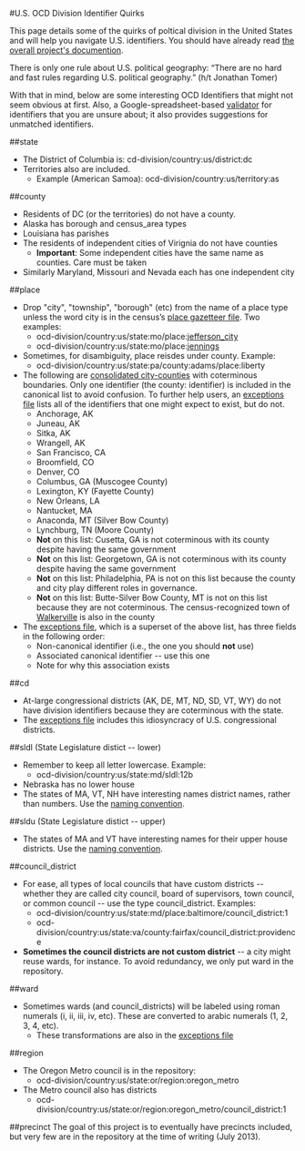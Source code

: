 #U.S. OCD Division Identifier Quirks

This page details some of the quirks of poltical division in the United States and will help you navigate U.S. identifiers. You should have already read [the overall project's documention](https://github.com/opencivicdata/ocd-division-ids/blob/master/README.md).

There is only one rule about U.S. political geography: “There are no hard and fast rules regarding U.S. political geography.” (h/t Jonathan Tomer)

With that in mind, below are some interesting OCD Identifiers that might not seem obvious at first. Also, a Google-spreadsheet-based [validator](https://docs.google.com/spreadsheet/ccc?key=0ApxTEufS6-DndE16N0J3d19zUHVMOVFsYU9vRHF3S2c&usp=sharing) for identifiers that you are unsure about; it also provides suggestions for unmatched identifiers.

##state

* The District of Columbia is: cd-division/country:us/district:dc
* Territories also are included.
	* Example (American Samoa): ocd-division/country:us/territory:as

##county
* Residents of DC (or the territories) do not have a county.
* Alaska has borough and census_area types
* Louisiana has parishes
* The residents of independent cities of Virignia do not have counties
	* **Important**: Some independent cities have the same name as counties. Care must be taken
* Similarly Maryland, Missouri and Nevada each has one independent city
	
##place
* Drop "city", "township", "borough" (etc) from the name of a place type unless the word city is in the census’s [place gazetteer file](http://www.census.gov/geo/maps-data/data/docs/gazetteer/Gaz_places_national.zip). Two examples:
	* ocd-division/country:us/state:mo/place:[jefferson_city](http://en.wikipedia.org/wiki/Jefferson_City,_Missouri)
	* ocd-division/country:us/state:mo/place:[jennings](http://en.wikipedia.org/wiki/Jennings,_MO)
* Sometimes, for disambiguity, place reisdes under county. Example:
	* ocd-division/country:us/state:pa/county:adams/place:liberty
* The following are [consolidated city-counties](https://en.wikipedia.org/wiki/Consolidated_city-county) with coterminous boundaries. Only one identifier (the county: identifier) is included in the canonical list to avoid confusion. To further help users, an [exceptions file](https://github.com/opencivicdata/ocd-division-ids/blob/master/identifiers/country-us/README.md) lists all of the identifiers that one might expect to exist, but do not.
	* Anchorage, AK
	* Juneau, AK
	* Sitka, AK
	* Wrangell, AK
	* San Francisco, CA
	* Broomfield, CO
	* Denver, CO
	* Columbus, GA (Muscogee County)
	* Lexington, KY (Fayette County)
	* New Orleans, LA
	* Nantucket, MA
	* Anaconda, MT (Silver Bow County)
	* Lynchburg, TN (Moore County)
	* **Not** on this list: Cusetta, GA is not coterminous with its county despite having the same government
	* **Not** on this list: Georgetown, GA is not coterminous with its county despite having the same government
	* **Not** on this list: Philadelphia, PA is not on this list because the county and city play different roles in governance.
	* **Not** on this list: Butte-Silver Bow County, MT is not on this list because they are not coterminous. The census-recognized town of [Walkerville](https://en.wikipedia.org/wiki/Walkerville,_Montana) is also in the county
* The [exceptions file](https://github.com/opencivicdata/ocd-division-ids/blob/master/identifiers/country-us/README.md), which is a superset of the above list, has three fields in the following order:
	* Non-canonical identifier (i.e., the one you should **not** use)
	* Associated canonical identifier -- use this one
	* Note for why this association exists

	
##cd

* At-large congressional districts (AK, DE, MT, ND, SD, VT, WY) do not have division identifiers because they are coterminous with the state.
* The [exceptions file](https://github.com/opencivicdata/ocd-division-ids/blob/master/identifiers/country-us/README.md) includes this idiosyncracy of U.S. congressional districts.

##sldl (State Legislature distict -- lower)
* Remember to keep all letter lowercase. Example:
	* ocd-division/country:us/state:md/sldl:12b
* Nebraska has no lower house
* The states of MA, VT, NH have interesting names district names, rather than numbers. Use the [naming convention](https://github.com/opencivicdata/ocd-division-ids/blob/master/README.md).

##sldu (State Legislature distict -- upper)
* The states of MA and VT have interesting names for their upper house districts. Use the [naming convention](https://github.com/opencivicdata/ocd-division-ids/blob/master/README.md).

##council_district
* For ease, all types of local councils that have custom districts -- whether they are called city council, board of supervisors, town council, or common council -- use the type council_district. Examples:
	* ocd-division/country:us/state:md/place:baltimore/council_district:1
	* ocd-division/country:us/state:va/county:fairfax/council_district:providence
* **Sometimes the council districts are not custom district** -- a city might reuse wards, for instance. To avoid redundancy, we only put ward in the repository.

##ward
* Sometimes wards (and council_districts) will be labeled using roman numerals (i, ii, iii, iv, etc). These are converted to arabic numerals (1, 2, 3, 4, etc).
	* These transformations are also in the [exceptions file](https://github.com/opencivicdata/ocd-division-ids/blob/master/identifiers/country-us/README.md)

##region
* The Oregon Metro council is in the repository:
	* ocd-division/country:us/state:or/region:oregon_metro
* The Metro council also has districts
	* ocd-division/country:us/state:or/region:oregon_metro/council_district:1

##precinct
The goal of this project is to eventually have precincts included, but very few are in the repository at the time of writing (July 2013).

